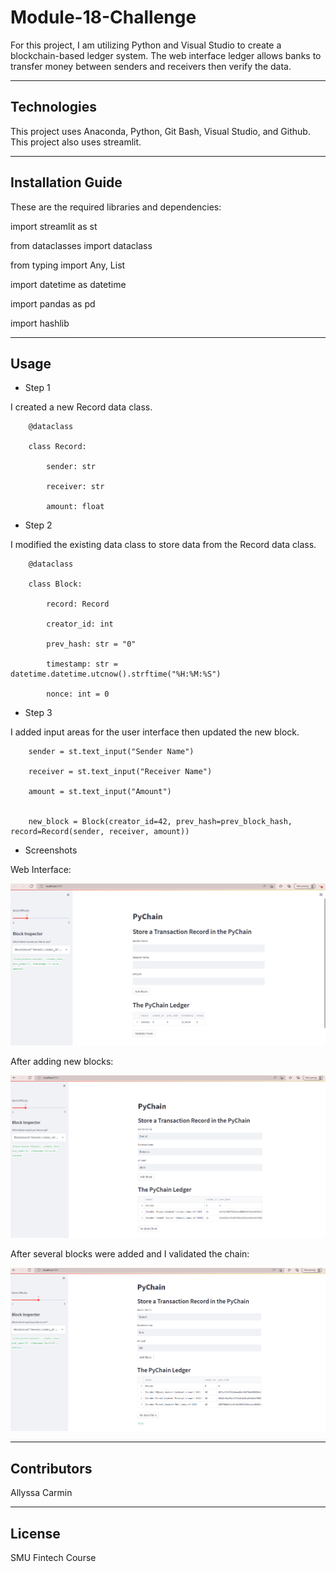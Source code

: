 # Module-18-Challenge

For this project, I am utilizing Python and Visual Studio to create a blockchain-based ledger system. The web interface ledger allows banks to transfer money between senders and receivers then verify the data.

---

## Technologies

This project uses Anaconda, Python, Git Bash, Visual Studio, and Github. This project also uses streamlit.

---

## Installation Guide

These are the required libraries and dependencies:

import streamlit as st

from dataclasses import dataclass

from typing import Any, List

import datetime as datetime

import pandas as pd

import hashlib


---

## Usage

* Step 1

I created a new Record data class.

        @dataclass

        class Record:

            sender: str

            receiver: str

            amount: float


* Step 2

I modified the existing data class to store data from the Record data class.

        @dataclass

        class Block:

            record: Record

            creator_id: int

            prev_hash: str = "0"

            timestamp: str = datetime.datetime.utcnow().strftime("%H:%M:%S")

            nonce: int = 0
    

* Step 3

I added input areas for the user interface then updated the new block.

        sender = st.text_input("Sender Name")

        receiver = st.text_input("Receiver Name")

        amount = st.text_input("Amount")


        new_block = Block(creator_id=42, prev_hash=prev_block_hash, record=Record(sender, receiver, amount))


* Screenshots

Web Interface:

![Initial Web Interface](https://github.com/abcarmin/Module-18-Challenge/blob/main/Screenshot%201.png)


After adding new blocks:

![New Blocks Added](https://github.com/abcarmin/Module-18-Challenge/blob/main/Screenshot%203.png)


After several blocks were added and I validated the chain:

![Validated Chain](https://github.com/abcarmin/Module-18-Challenge/blob/main/Screenshot%205.png)




---

## Contributors

Allyssa Carmin

---

## License

SMU Fintech Course